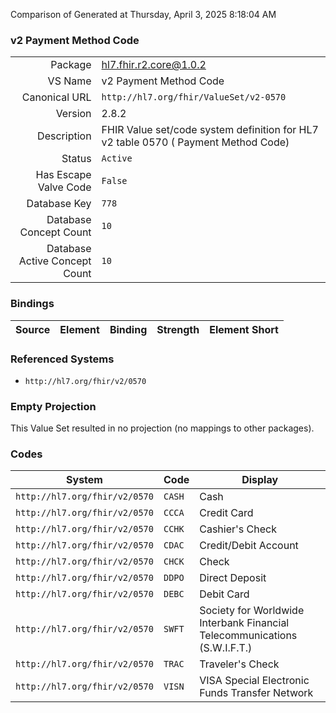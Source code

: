 Comparison of 
Generated at Thursday, April 3, 2025 8:18:04 AM

### v2 Payment Method Code

|      |     |
| ---: | --- |
| Package | hl7.fhir.r2.core@1.0.2 |
| VS Name | v2 Payment Method Code |
| Canonical URL | `http://hl7.org/fhir/ValueSet/v2-0570` |
| Version | 2.8.2 |
| Description | FHIR Value set/code system definition for HL7 v2 table 0570 ( Payment Method Code) |
| Status | `Active` |
| Has Escape Valve Code | `False` |
| Database Key | `778` |
| Database Concept Count | `10` |
| Database Active Concept Count | `10` |
### Bindings

| Source | Element | Binding | Strength | Element Short |
| ------ | ------- | ------- | -------- | ------------- |

### Referenced Systems

* `http://hl7.org/fhir/v2/0570`
### Empty Projection

This Value Set resulted in no projection (no mappings to other packages).

### Codes

| System | Code | Display |
| ------ | ---- | ------- |
| `http://hl7.org/fhir/v2/0570` | `CASH` | Cash |
| `http://hl7.org/fhir/v2/0570` | `CCCA` | Credit Card |
| `http://hl7.org/fhir/v2/0570` | `CCHK` | Cashier's Check |
| `http://hl7.org/fhir/v2/0570` | `CDAC` | Credit/Debit Account |
| `http://hl7.org/fhir/v2/0570` | `CHCK` | Check |
| `http://hl7.org/fhir/v2/0570` | `DDPO` | Direct Deposit |
| `http://hl7.org/fhir/v2/0570` | `DEBC` | Debit Card |
| `http://hl7.org/fhir/v2/0570` | `SWFT` | Society for Worldwide Interbank Financial Telecommunications (S.W.I.F.T.) |
| `http://hl7.org/fhir/v2/0570` | `TRAC` | Traveler's Check |
| `http://hl7.org/fhir/v2/0570` | `VISN` | VISA Special Electronic Funds Transfer Network |
